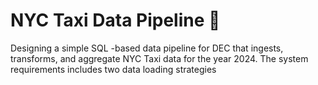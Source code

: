# NYC Taxi Data Pipeline 🚕
Designing a simple SQL -based data pipeline for DEC that ingests, transforms, and aggregate NYC Taxi data for the year 2024.
The system requirements includes two data loading strategies 
